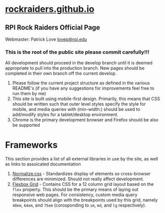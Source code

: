[rockraiders.github.io](https://rockraidersinc.github.io/)
=====================
RPI Rock Raiders Official Page
------------------------------
Webmaster: Patrick Love [lovep@rpi.edu](mailto:lovep@rpi.edu)

### This is the root of the public site please commit carefully!!!

All development should proceed in the develop branch until it is deemed appropriate to pull into the production branch.
New pages should be completed in their own branch off the current develop.

1. Please follow the current project structure as defined in the various README's (if you have any suggestions for
improvements feel free to run them by me)
2. This site is built using mobile-first design.  Primarily, this means that CSS should be written such that outer
level styles specify the style for mobile, and media queries with (min-width:) should be used to add/modify styles
for a tablet/desktop environment.
3. Chrome is the primary development browser and Firefox should be also be supported

# Frameworks

This section provides a list of all external libraries in use by the site, as well as links to assoicated documentation

1. [Normalize.css](https://necolas.github.io/normalize.css/) - Standardizes display of elements so cross-browser differences are minimized.  Should not really affect development.
2. [Flexbox Grid](http://flexboxgrid.com/) - Contains CSS for a 12 column grid layout based on the `flex` property.  This should be the primary means of laying out responsive web pages.  For consistency, custom media query breakpoints should align with the breakpoints used by this grid, namely `48em`, `64em`, and `75em` (corosponding to `sm`, `md`, and `lg` respectively).
    
 
